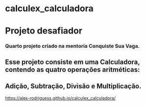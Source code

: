 # calculex_calculadora

# Projeto desafiador

### Quarto projeto criado na mentoria Conquiste Sua Vaga.
## Esse projeto consiste em uma Calculadora, contendo as quatro operações aritméticas:
## Adição, Subtração, Divisão e Multiplicação.

https://alex-rodriguess.github.io/calculex_calculadora/
